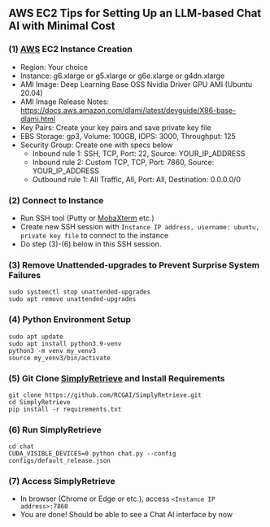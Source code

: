 ## AWS EC2 Tips for Setting Up an LLM-based Chat AI with Minimal Cost

### (1) [AWS](https://aws.amazon.com/) EC2 Instance Creation
- Region: Your choice
- Instance: g6.xlarge or g5.xlarge or g6e.xlarge or g4dn.xlarge
- AMI Image: Deep Learning Base OSS Nvidia Driver GPU AMI (Ubuntu 20.04)
- AMI Image Release Notes: https://docs.aws.amazon.com/dlami/latest/devguide/X86-base-dlami.html
- Key Pairs: Create your key pairs and save private key file
- EBS Storage: gp3, Volume: 100GB, IOPS: 3000, Throughput: 125
- Security Group: Create one with specs below
  - Inbound rule 1: SSH, TCP, Port: 22, Source: YOUR_IP_ADDRESS
  - Inbound rule 2: Custom TCP, TCP, Port: 7860, Source: YOUR_IP_ADDRESS
  - Outbound rule 1: All Traffic, All, Port: All, Destination: 0.0.0.0/0

### (2) Connect to Instance
- Run SSH tool (Putty or [MobaXterm](https://mobaxterm.mobatek.net/) etc.)
- Create new SSH session with `Instance IP address, username: ubuntu, private key file` to connect to the instance
- Do step (3)-(6) below in this SSH session.

### (3) Remove Unattended-upgrades to Prevent Surprise System Failures
```
sudo systemctl stop unattended-upgrades
sudo apt remove unattended-upgrades
```

### (4) Python Environment Setup
```
sudo apt update
sudo apt install python3.9-venv
python3 -m venv my_venv3
source my_venv3/bin/activate
```

### (5) Git Clone [SimplyRetrieve](https://github.com/RCGAI/SimplyRetrieve.git) and Install Requirements
```
git clone https://github.com/RCGAI/SimplyRetrieve.git
cd SimplyRetrieve
pip install -r requirements.txt
```

### (6) Run SimplyRetrieve
```
cd chat
CUDA_VISIBLE_DEVICES=0 python chat.py --config configs/default_release.json
```

### (7) Access SimplyRetrieve
- In browser (Chrome or Edge or etc.), access `<Instance IP address>:7860`
- You are done! Should be able to see a Chat AI interface by now
